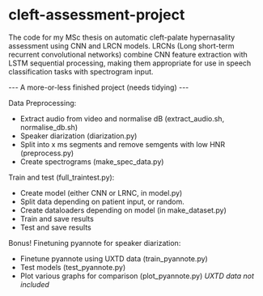 # cleft-assessment-project
The code for my MSc thesis on automatic cleft-palate hypernasality assessment using CNN and LRCN models. 
LRCNs (Long short-term recurrent convolutional networks) combine CNN feature extraction with LSTM sequential processing, making them appropriate for use in speech classification tasks with spectrogram input. 

--- A more-or-less finished project (needs tidying) ---

Data Preprocessing:
- Extract audio from video and normalise dB (extract_audio.sh, normalise_db.sh)
- Speaker diarization (diarization.py)
- Split into x ms segments and remove semgents with low HNR (preprocess.py)
- Create spectrograms (make_spec_data.py)

Train and test (full_traintest.py):
- Create model (either CNN or LRNC, in model.py)
- Split data depending on patient input, or random. 
- Create dataloaders depending on model (in make_dataset.py)
- Train and save results
- Test and save results

Bonus! Finetuning pyannote for speaker diarization:
- Finetune pyannote using UXTD data (train_pyannote.py)
- Test models (test_pyannote.py)
- Plot various graphs for comparison (plot_pyannote.py)
*UXTD data not included* 
